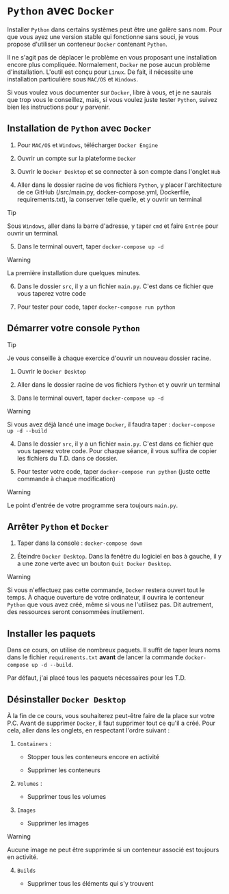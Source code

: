 # `Python` avec `Docker`

Installer `Python` dans certains systèmes peut être une galère sans nom. Pour que vous ayez une version stable qui fonctionne sans souci, je vous propose d'utiliser un conteneur `Docker` contenant `Python`.

Il ne s'agit pas de déplacer le problème en vous proposant une installation encore plus compliquée. Normalement, `Docker` ne pose aucun problème d'installation. L'outil est conçu pour `Linux`. De fait, il nécessite une installation particulière sous `MAC/OS` et `Windows`.

Si vous voulez vous documenter sur `Docker`, libre à vous, et je ne saurais que trop vous le conseillez, mais, si vous voulez juste tester `Python`, suivez bien les instructions pour y parvenir.

## Installation de `Python` avec `Docker`

1. Pour `MAC/OS` et `Windows`, télécharger `Docker Engine`

2. Ouvrir un compte sur la plateforme `Docker`

3. Ouvrir le `Docker Desktop` et se connecter à son compte dans l'onglet `Hub`

4. Aller dans le dossier racine de vos fichiers `Python`, y placer l'architecture de ce GitHub (/src/main.py, docker-compose.yml, Dockerfile, requirements.txt), la conserver telle quelle, et y ouvrir un terminal

>[!TIP]
> Sous `Windows`, aller dans la barre d'adresse, y taper `cmd` et faire `Entrée` pour ouvrir un terminal.

5. Dans le terminal ouvert, taper `docker-compose up -d`

>[!WARNING]
> La première installation dure quelques minutes.

6. Dans le dossier `src`, il y a un fichier `main.py`. C'est dans ce fichier que vous taperez votre code

7. Pour tester pour code, taper `docker-compose run python`

## Démarrer votre console `Python`

>[!TIP]
> Je vous conseille à chaque exercice d'ouvrir un nouveau dossier racine.

1. Ouvrir le `Docker Desktop`

2. Aller dans le dossier racine de vos fichiers `Python` et y ouvrir un terminal

3. Dans le terminal ouvert, taper `docker-compose up -d`

>[!WARNING]
> Si vous avez déjà lancé une image `Docker`, il faudra taper : `docker-compose up -d --build`

4. Dans le dossier `src`, il y a un fichier `main.py`. C'est dans ce fichier que vous taperez votre code. Pour chaque séance, il vous suffira de copier les fichiers du T.D. dans ce dossier.

5. Pour tester votre code, taper `docker-compose run python` (juste cette commande à chaque modification)

>[!WARNING]
> Le point d'entrée de votre programme sera toujours `main.py`.

## Arrêter `Python` et `Docker`

1. Taper dans la console : `docker-compose down`

2. Éteindre `Docker Desktop`. Dans la fenêtre du logiciel en bas à gauche, il y a une zone verte avec un bouton `Quit Docker Desktop`.

>[!WARNING]
> Si vous n'effectuez pas cette commande, `Docker` restera ouvert tout le temps. À chaque ouverture de votre ordinateur, il ouvrira le conteneur `Python` que vous avez créé, même si vous ne l'utilisez pas. Dit autrement, des ressources seront consommées inutilement.

## Installer les paquets

Dans ce cours, on utilise de nombreux paquets. Il suffit de taper leurs noms dans le fichier `requirements.txt` **avant** de lancer la commande `docker-compose up -d --build`.

Par défaut, j'ai placé tous les paquets nécessaires pour les T.D.

## Désinstaller `Docker Desktop`

À la fin de ce cours, vous souhaiterez peut-être faire de la place sur votre P.C. Avant de supprimer `Docker`, il faut supprimer tout ce qu'il a créé. Pour cela, aller dans les onglets, en respectant l'ordre suivant :

1. `Containers` :

	- Stopper tous les conteneurs encore en activité
	
	- Supprimer les conteneurs
	
2. `Volumes` :

	- Supprimer tous les volumes

3. `Images`

	- Supprimer les images

>[!WARNING]
> Aucune image ne peut être supprimée si un conteneur associé est toujours en activité.

4. `Builds`

	- Supprimer tous les éléments qui s'y trouvent
